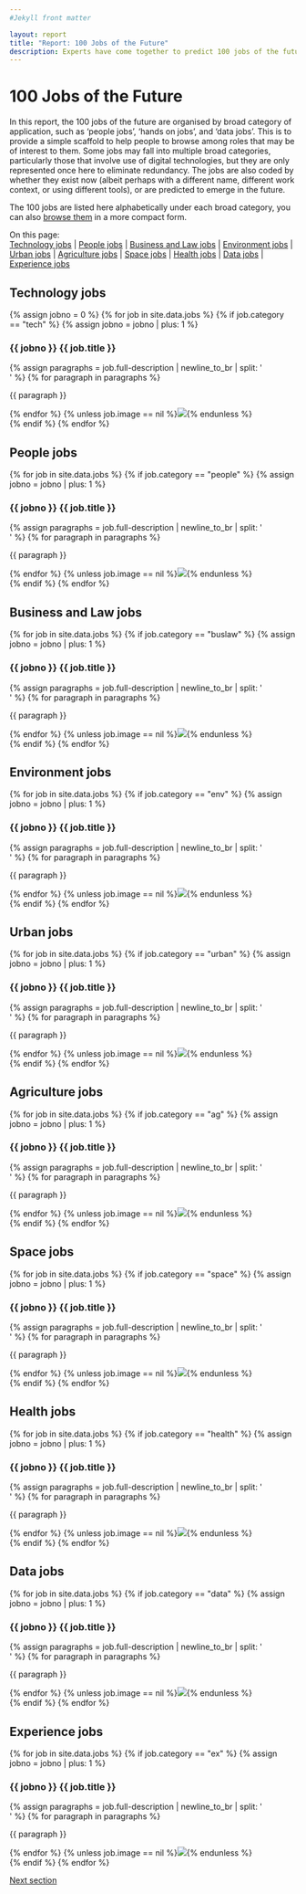 ```yaml
---
#Jekyll front matter

layout: report
title: "Report: 100 Jobs of the Future"
description: Experts have come together to predict 100 jobs of the future.
---
```

<h1>100 Jobs of the Future</h1>

In this report, the 100 jobs of the future are organised by broad category of application, such as ‘people jobs’, ‘hands on jobs’, and ‘data jobs’. This is to provide a simple scaffold to help people to browse among roles that may be of interest to them. Some jobs may fall into multiple broad categories, particularly those that involve use of digital technologies, but they are only represented once here to eliminate redundancy. The jobs are also coded by whether they exist now (albeit perhaps with a different name, different work context, or using different tools), or are predicted to emerge in the future.

The 100 jobs are listed here alphabetically under each broad category, you can also <a href="/browse/">browse them</a> in a more compact form.

<p>On this page:<br>
  <a href="#technology-jobs">Technology jobs</a> |
  <a href="#people-jobs">People jobs</a> |
  <a href="#business-and-law-jobs">Business and Law jobs</a> |
  <a href="#environment-jobs">Environment jobs</a> |
  <a href="#urban-jobs">Urban jobs</a> |
  <a href="#agriculture-jobs">Agriculture jobs</a> |
  <a href="#space-jobs">Space jobs</a> |
  <a href="#health-jobs">Health jobs</a> |
  <a href="#data-jobs">Data jobs</a> |
  <a href="#experience-jobs">Experience jobs</a>
</p>

## Technology jobs
{% assign jobno = 0 %}
{% for job in site.data.jobs %}
  {% if job.category == "tech" %}
    {% assign jobno = jobno | plus: 1 %}
  <div>
    <h3 class="report-job-heading {% if job.new == "new" %}new{% endif %}"><span>{{ jobno }}</span> {{ job.title }}</h3>
    <div class="report-job-details">
      {% assign paragraphs = job.full-description | newline_to_br | split: '<br />' %}
      {% for paragraph in paragraphs %}<p>{{ paragraph }}</p>{% endfor %}
      {% unless job.image == nil %}<img src="/img/jobs/{{ job.image }}">{% endunless %}
    </div>
  </div>
  {% endif %}
{% endfor %}

## People jobs
{% for job in site.data.jobs %}
  {% if job.category == "people" %}
    {% assign jobno = jobno | plus: 1 %}
  <div>
    <h3 class="report-job-heading {% if job.new == "new" %}new{% endif %}"><span>{{ jobno }}</span> {{ job.title }}</h3>
    <div class="report-job-details">
      {% assign paragraphs = job.full-description | newline_to_br | split: '<br />' %}
      {% for paragraph in paragraphs %}<p>{{ paragraph }}</p>{% endfor %}
      {% unless job.image == nil %}<img src="/img/jobs/{{ job.image }}">{% endunless %}
    </div>
  </div>
  {% endif %}
{% endfor %}

## Business and Law jobs
{% for job in site.data.jobs %}
  {% if job.category == "buslaw" %}
    {% assign jobno = jobno | plus: 1 %}
  <div>
    <h3 class="report-job-heading {% if job.new == "new" %}new{% endif %}"><span>{{ jobno }}</span> {{ job.title }}</h3>
    <div class="report-job-details">
      {% assign paragraphs = job.full-description | newline_to_br | split: '<br />' %}
      {% for paragraph in paragraphs %}<p>{{ paragraph }}</p>{% endfor %}
      {% unless job.image == nil %}<img src="/img/jobs/{{ job.image }}">{% endunless %}
    </div>
  </div>
  {% endif %}
{% endfor %}

## Environment jobs
{% for job in site.data.jobs %}
  {% if job.category == "env" %}
    {% assign jobno = jobno | plus: 1 %}
  <div>
    <h3 class="report-job-heading {% if job.new == "new" %}new{% endif %}"><span>{{ jobno }}</span> {{ job.title }}</h3>
    <div class="report-job-details">
      {% assign paragraphs = job.full-description | newline_to_br | split: '<br />' %}
      {% for paragraph in paragraphs %}<p>{{ paragraph }}</p>{% endfor %}
      {% unless job.image == nil %}<img src="/img/jobs/{{ job.image }}">{% endunless %}
    </div>
  </div>
  {% endif %}
{% endfor %}

## Urban jobs
{% for job in site.data.jobs %}
  {% if job.category == "urban" %}
    {% assign jobno = jobno | plus: 1 %}
  <div>
    <h3 class="report-job-heading {% if job.new == "new" %}new{% endif %}"><span>{{ jobno }}</span> {{ job.title }}</h3>
    <div class="report-job-details">
      {% assign paragraphs = job.full-description | newline_to_br | split: '<br />' %}
      {% for paragraph in paragraphs %}<p>{{ paragraph }}</p>{% endfor %}
      {% unless job.image == nil %}<img src="/img/jobs/{{ job.image }}">{% endunless %}
    </div>
  </div>
  {% endif %}
{% endfor %}

## Agriculture jobs
{% for job in site.data.jobs %}
  {% if job.category == "ag" %}
    {% assign jobno = jobno | plus: 1 %}
  <div>
    <h3 class="report-job-heading {% if job.new == "new" %}new{% endif %}"><span>{{ jobno }}</span> {{ job.title }}</h3>
    <div class="report-job-details">
      {% assign paragraphs = job.full-description | newline_to_br | split: '<br />' %}
      {% for paragraph in paragraphs %}<p>{{ paragraph }}</p>{% endfor %}
      {% unless job.image == nil %}<img src="/img/jobs/{{ job.image }}">{% endunless %}
    </div>
  </div>
  {% endif %}
{% endfor %}

## Space jobs
{% for job in site.data.jobs %}
  {% if job.category == "space" %}
    {% assign jobno = jobno | plus: 1 %}
  <div>
    <h3 class="report-job-heading {% if job.new == "new" %}new{% endif %}"><span>{{ jobno }}</span> {{ job.title }}</h3>
    <div class="report-job-details">
      {% assign paragraphs = job.full-description | newline_to_br | split: '<br />' %}
      {% for paragraph in paragraphs %}<p>{{ paragraph }}</p>{% endfor %}
      {% unless job.image == nil %}<img src="/img/jobs/{{ job.image }}">{% endunless %}
    </div>
  </div>
  {% endif %}
{% endfor %}

## Health jobs
{% for job in site.data.jobs %}
  {% if job.category == "health" %}
    {% assign jobno = jobno | plus: 1 %}
  <div>
    <h3 class="report-job-heading {% if job.new == "new" %}new{% endif %}"><span>{{ jobno }}</span> {{ job.title }}</h3>
    <div class="report-job-details">
      {% assign paragraphs = job.full-description | newline_to_br | split: '<br />' %}
      {% for paragraph in paragraphs %}<p>{{ paragraph }}</p>{% endfor %}
      {% unless job.image == nil %}<img src="/img/jobs/{{ job.image }}">{% endunless %}
    </div>
  </div>
  {% endif %}
{% endfor %}

## Data jobs
{% for job in site.data.jobs %}
  {% if job.category == "data" %}
    {% assign jobno = jobno | plus: 1 %}
  <div>
    <h3 class="report-job-heading {% if job.new == "new" %}new{% endif %}"><span>{{ jobno }}</span> {{ job.title }}</h3>
    <div class="report-job-details">
      {% assign paragraphs = job.full-description | newline_to_br | split: '<br />' %}
      {% for paragraph in paragraphs %}<p>{{ paragraph }}</p>{% endfor %}
      {% unless job.image == nil %}<img src="/img/jobs/{{ job.image }}">{% endunless %}
    </div>
  </div>
  {% endif %}
{% endfor %}

## Experience jobs
{% for job in site.data.jobs %}
  {% if job.category == "ex" %}
    {% assign jobno = jobno | plus: 1 %}
  <div>
    <h3 class="report-job-heading {% if job.new == "new" %}new{% endif %}"><span>{{ jobno }}</span> {{ job.title }}</h3>
    <div class="report-job-details">
      {% assign paragraphs = job.full-description | newline_to_br | split: '<br />' %}
      {% for paragraph in paragraphs %}<p>{{ paragraph }}</p>{% endfor %}
      {% unless job.image == nil %}<img src="/img/jobs/{{ job.image }}">{% endunless %}
    </div>
  </div>
  {% endif %}
{% endfor %}

<p class="report-pagination"><a class="button chevron" href="/report/references/">Next section</a></p>
